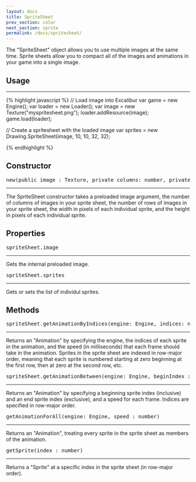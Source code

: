 ```yaml
---
layout: docs
title: SpriteSheet
prev_section: color
next_section: sprite
permalink: /docs/spritesheet/
---
```


The "SpriteSheet" object allows you to use multiple images at the same time. Sprite sheets 
allow you to compact all of the images and animations in your game into a single image.

## Usage
--------
{% highlight javascript %}
// Load image into Excalibur
var game = new Engine();
var loader = new Loader();
var image = new Texture("myspritesheet.png");
loader.addResource(image);
game.load(loader);

// Create a spritesheet with the loaded image
var sprites = new Drawing.SpriteSheet(image, 10, 10, 32, 32);


{% endhighlight %}


## Constructor 
<pre>new(public image : Texture, private columns: number, private rows: number, spWidth: number, spHeight: number)</pre>
--------------

The SpriteSheet constructor takes a preloaded image argument, the number of 
columns of images in your sprite sheet, the number of rows of images in your sprite
sheet, the width in pixels of each individual sprite, and the height in pixels
of each individual sprite.

## Properties
<pre>spriteSheet.image</pre>
-------------

Gets the internal preloaded image.

<pre>spriteSheet.sprites</pre>
-------------

Gets or sets the list of individul sprites.

## Methods
<pre>spriteSheet.getAnimationByIndices(engine: Engine, indices: number[], speed : number)</pre>
--------------

Returns an "Animation" by specifying the engine, the indices of each sprite in 
the animation, and the speed (in milliseconds) that each frame should take in the 
animation. Sprites in the sprite sheet are indexed in row-major order, meaning 
that each sprite is numbered starting at zero beginning at the first row, then at zero at 
the second row, etc.

<pre>spriteSheet.getAnimationBetween(engine: Engine, beginIndex : number, endIndex : number, speed : number)</pre>
--------------

Returns an "Animation" by specifying a beginning sprite index (inclusive) and 
an end sprite index (exclusive), and a speed for each frame. Indices are 
specified in row-major order.

<pre>getAnimationForAll(engine: Engine, speed : number)</pre>
---------------

Returns an "Animation", treating every sprite in the sprite sheet as members of the 
animation.

<pre>getSprite(index : number)</pre>
--------------

Returns a "Sprite" at a specific index in the sprite sheet (in row-major order).
